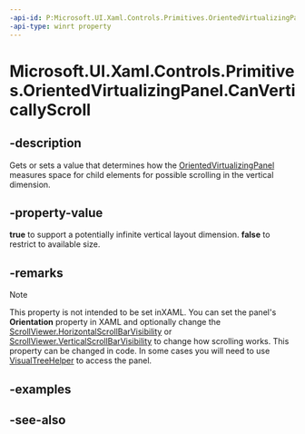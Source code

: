 ```yaml
---
-api-id: P:Microsoft.UI.Xaml.Controls.Primitives.OrientedVirtualizingPanel.CanVerticallyScroll
-api-type: winrt property
---
```


<!-- Property syntax
public bool CanVerticallyScroll { get;  set; }
-->

# Microsoft.UI.Xaml.Controls.Primitives.OrientedVirtualizingPanel.CanVerticallyScroll

## -description
Gets or sets a value that determines how the [OrientedVirtualizingPanel](orientedvirtualizingpanel.md) measures space for child elements for possible scrolling in the vertical dimension.

## -property-value
**true** to support a potentially infinite vertical layout dimension. **false** to restrict to available size.

## -remarks
> [!NOTE]
> This property is not intended to be set inXAML. You can set the panel's **Orientation** property in XAML and optionally change the [ScrollViewer.HorizontalScrollBarVisibility](../microsoft.ui.xaml.controls/scrollviewer_horizontalscrollbarvisibility.md) or [ScrollViewer.VerticalScrollBarVisibility](../microsoft.ui.xaml.controls/scrollviewer_verticalscrollbarvisibility.md) to change how scrolling works. This property can be changed in code. In some cases you will need to use [VisualTreeHelper](../microsoft.ui.xaml.media/visualtreehelper.md) to access the panel.

## -examples

## -see-also
